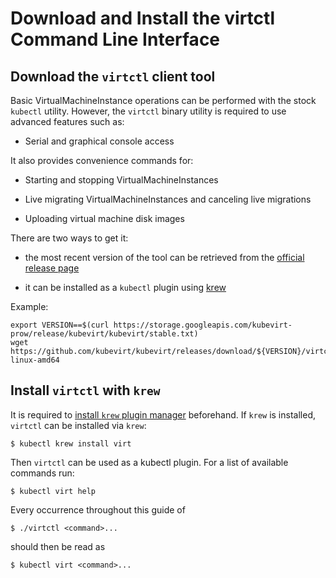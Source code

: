 # Download and Install the virtctl Command Line Interface

## Download the `virtctl` client tool

Basic VirtualMachineInstance operations can be performed with the stock
`kubectl` utility. However, the `virtctl` binary utility is required to
use advanced features such as:

-   Serial and graphical console access

It also provides convenience commands for:

-   Starting and stopping VirtualMachineInstances

-   Live migrating VirtualMachineInstances and canceling live migrations

-   Uploading virtual machine disk images

There are two ways to get it:

-   the most recent version of the tool can be retrieved from the
    [official release
    page](https://github.com/kubevirt/kubevirt/releases)

-   it can be installed as a `kubectl` plugin using
    [krew](https://krew.dev/)

Example:

```
export VERSION==$(curl https://storage.googleapis.com/kubevirt-prow/release/kubevirt/kubevirt/stable.txt)
wget https://github.com/kubevirt/kubevirt/releases/download/${VERSION}/virtctl-${VERSION}-linux-amd64
```

## Install `virtctl` with `krew`

It is required to [install `krew` plugin
manager](https://github.com/kubernetes-sigs/krew/#installation)
beforehand. If `krew` is installed, `virtctl` can be installed via
`krew`:

    $ kubectl krew install virt

Then `virtctl` can be used as a kubectl plugin. For a list of available
commands run:

    $ kubectl virt help

Every occurrence throughout this guide of

    $ ./virtctl <command>...

should then be read as

    $ kubectl virt <command>...
